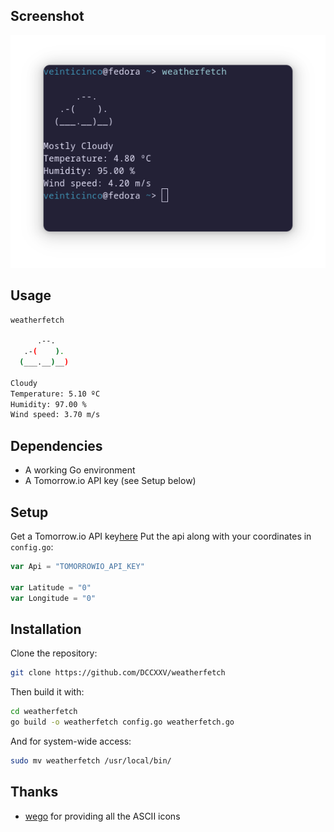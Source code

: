 ## Screenshot

![screenshot](screenshot/img.png)

## Usage
```bash
weatherfetch

      .--.
   .-(    ).
  (___.__)__)

Cloudy
Temperature: 5.10 ºC
Humidity: 97.00 %
Wind speed: 3.70 m/s
```

## Dependencies
* A working Go environment
* A Tomorrow.io API key (see Setup below)

## Setup
Get a Tomorrow.io API key[here](https://www.tomorrow.io/weather-api/)
Put the api along with your coordinates in `config.go`:

```go
var Api = "TOMORROWIO_API_KEY"

var Latitude = "0"
var Longitude = "0"
```

## Installation

Clone the repository:
```bash
git clone https://github.com/DCCXXV/weatherfetch
```

Then build it with:
```bash
cd weatherfetch
go build -o weatherfetch config.go weatherfetch.go
```
And for system-wide access:
```bash
sudo mv weatherfetch /usr/local/bin/
```

## Thanks
* [wego](https://github.com/schachmat/wego) for providing all the ASCII icons
